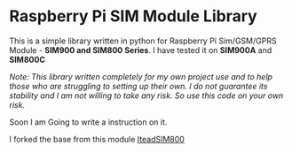 # Raspberry Pi SIM Module Library

This is a simple library written in python for Raspberry Pi Sim/GSM/GPRS Module - **SIM900 and SIM800 Series**. I have tested it on **SIM900A** and **SIM800C**

*Note: This library written completely for my own project use and to help those who are struggling to setting up their own. I do not guarantee its stability and I am not willing to take any risk. So use this code on your own risk.*

Soon I am Going to write a instruction on it. 

I forked the base from this module [IteadSIM800](https://github.com/lamondlab/IteadSIM800)